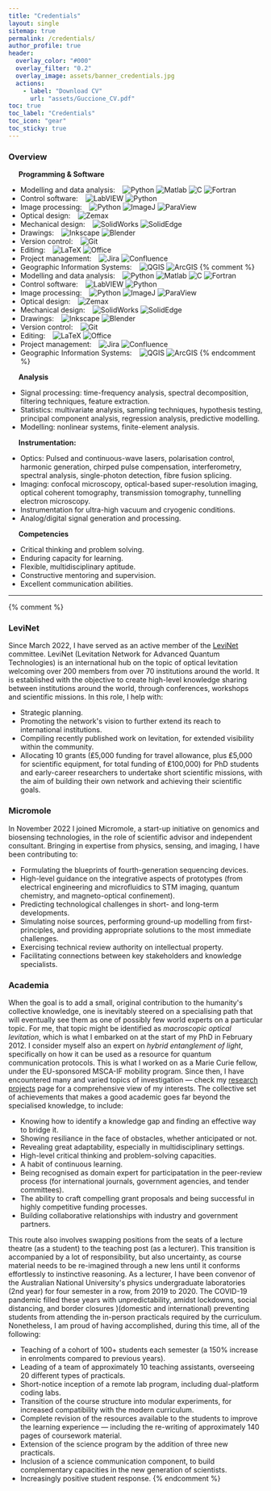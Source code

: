 ```yaml
---
title: "Credentials"
layout: single
sitemap: true
permalink: /credentials/
author_profile: true
header:
  overlay_color: "#000"
  overlay_filter: "0.2"
  overlay_image: assets/banner_credentials.jpg
  actions:
    - label: "Download CV"
      url: "assets/Guccione_CV.pdf"
toc: true
toc_label: "Credentials"
toc_icon: "gear"
toc_sticky: true
---
```


### Overview

<i class="fas fa-laptop-code" style="margin: 10px;"></i>
**Programming & Software**

* Modelling and data analysis: &ensp; 
![Python](https://img.shields.io/badge/Python-3776AB?logo=python&logoColor=fff)
![Matlab](https://img.shields.io/badge/MATLAB%C2%AE-orange)
![C](https://img.shields.io/badge/C-A8B9CC?logo=c&logoColor=000)
![Fortran](https://img.shields.io/badge/Fortran-734F96?logo=fortran&logoColor=fff)
* Control software: &ensp; 
![LabVIEW](https://img.shields.io/badge/LabVIEW-FFDB00?logo=labview&logoColor=000) 
![Python](https://img.shields.io/badge/Python-3776AB?logo=python&logoColor=fff)
* Image processing: &ensp; 
![Python](https://img.shields.io/badge/Python-3776AB?logo=python&logoColor=fff)
![ImageJ](https://img.shields.io/badge/ImageJ-04b9bf?logo=imagej&logoColor=fff)
![ParaView](https://img.shields.io/badge/ParaView-9F2121)
* Optical design: &ensp; 
![Zemax](https://img.shields.io/badge/Zemax-FFB71B?logo=ansys&logoColor=000)
* Mechanical design: &ensp; 
![SolidWorks](https://img.shields.io/badge/SolidWorks-DA291C)
![SolidEdge](https://img.shields.io/badge/SolidEdge-1b3e82)
* Drawings: &ensp; 
![Inkscape](https://img.shields.io/badge/Inkscape-000000?logo=inkscape&logoColor=fff)
![Blender](https://img.shields.io/badge/Blender-E87D0D?logo=blender&logoColor=fff)
* Version control: &ensp; 
![Git](https://img.shields.io/badge/Git-F05032?logo=git&logoColor=fff)
* Editing: &ensp; 
![LaTeX](https://img.shields.io/badge/LaTeX-008080?logo=latex&logoColor=fff)
![Office](https://img.shields.io/badge/Office-a8340d?logo=microsoft&logoColor=008080)
* Project management: &ensp;
![Jira](https://img.shields.io/badge/Jira-0052CC?logo=jira&logoColor=fff)
![Confluence](https://img.shields.io/badge/Confluence-172B4D?logo=confluence&logoColor=fff)
* Geographic Information Systems: &ensp;
![QGIS](https://img.shields.io/badge/QGIS-589632?logo=qgis&logoColor=fff)
![ArcGIS](https://img.shields.io/badge/ArcGIS-2C7AC3?logo=arcgis&logoColor=fff)
{% comment %}
* Modelling and data analysis: &ensp; 
![Python](https://img.shields.io/badge/Python-fff?logo=python&logoColor=3776AB)
![Matlab](https://img.shields.io/badge/MATLAB%C2%AE-orange?style=plastic&amp)
![C](https://img.shields.io/badge/C-fff?logo=c&logoColor=A8B9CC)
![Fortran](https://img.shields.io/badge/Fortran-fff?logo=fortran&logoColor=734F96)
* Control software: &ensp; 
![LabVIEW](https://img.shields.io/badge/LabVIEW-fff?logo=labview&logoColor=FFDB00) 
![Python](https://img.shields.io/badge/Python-fff?logo=python&logoColor=3776AB)
* Image processing: &ensp; 
![Python](https://img.shields.io/badge/Python-fff?logo=python&logoColor=3776AB)
![ImageJ](https://img.shields.io/badge/ImageJ-fff?logo=imagej&logoColor=00D8E0)
![ParaView](https://img.shields.io/badge/ParaView-blue?)
* Optical design: &ensp; 
![Zemax](https://img.shields.io/badge/Zemax-fff?logo=ansys&logoColor=FFB71B)
* Mechanical design: &ensp; 
![SolidWorks](https://img.shields.io/badge/SolidWorks-fff?)
![SolidEdge](https://img.shields.io/badge/SolidEdge-fff?)
* Drawings: &ensp; 
![Inkscape](https://img.shields.io/badge/Inkscape-999?logo=inkscape&logoColor=000000)
![Blender](https://img.shields.io/badge/Blender-999?logo=blender&logoColor=E87D0D)
* Version control: &ensp; 
![Git](https://img.shields.io/badge/Git-999?logo=git&logoColor=F05032)
* Editing: &ensp; 
![LaTeX](https://img.shields.io/badge/LaTeX-999?logo=latex&logoColor=008080)
![Office](https://img.shields.io/badge/Office-999?logo=office&logoColor=008080)
* Project management: &ensp;
![Jira](https://img.shields.io/badge/Jira-999?logo=jira&logoColor=0052CC)
![Confluence](https://img.shields.io/badge/Confluence-999?logo=confluence&logoColor=172B4D)
* Geographic Information Systems: &ensp;
![QGIS](https://img.shields.io/badge/QGIS-999?logo=qgis&logoColor=589632)
![ArcGIS](https://img.shields.io/badge/ArcGIS-999?logo=arcgis&logoColor=2C7AC3)
{% endcomment %}

<i class="fas fa-chart-line" style="margin: 10px;"></i>
**Analysis**
- Signal processing: time-frequency analysis, spectral decomposition, filtering techniques, feature extraction.
- Statistics: multivariate analysis, sampling techniques, hypothesis testing, principal component analysis, regression analysis, predictive modelling.
- Modelling: nonlinear systems, finite-element analysis.

<i class="fas fa-tools" style="margin: 10px;"></i>
**Instrumentation:**
-	Optics: Pulsed and continuous-wave lasers, polarisation control, harmonic generation, chirped pulse compensation, interferometry, spectral analysis, single-photon detection, fibre fusion splicing.
-	Imaging: confocal microscopy, optical-based super-resolution imaging, optical coherent tomography, transmission tomography, tunnelling electron microscopy.
-	Instrumentation for ultra-high vacuum and cryogenic conditions.
- Analog/digital signal generation and processing.


<i class="fas fa-briefcase" style="margin: 10px;"></i>
**Competencies**
- Critical thinking and problem solving.
- Enduring capacity for learning.
- Flexible, multidisciplinary aptitude.
- Constructive mentoring and supervision.
- Excellent communication abilities.

---

{% comment %}

### LeviNet

Since March 2022, I have served as an active member of the [LeviNet](https://www.levinet.org/) committee. LeviNet (Levitation Network for Advanced Quantum Technologies) is an international hub on the topic of optical levitation welcoming over 200 members from over 70 institutions around the world. It is established with the objective to create high-level knowledge sharing between institutions around the world, through conferences, workshops and scientific missions. In this role, I help with:
- Strategic planning.
- Promoting the network's vision to further extend its reach to international institutions.
- Compiling recently published work on levitation, for extended visibility within the community.
- Allocating 10 grants (₤5,000 funding for travel allowance, plus ₤5,000 for scientific equipment, for total funding of ₤100,000) for PhD students and early-career researchers to undertake short scientific missions, with the aim of building their own network and achieving their scientific goals. 


### Micromole

In November 2022 I joined Micromole, a start-up initiative on genomics and biosensing technologies, in the role of scientific advisor and independent consultant. Bringing in expertise from physics, sensing, and imaging, I have been contributing to:
- Formulating the blueprints of fourth-generation sequencing devices.
- High-level guidance on the integrative aspects of prototypes (from electrical engineering and microfluidics to STM imaging, quantum chemistry, and magneto-optical confinement).
- Predicting technological challenges in short- and long-term developments.
- Simulating noise sources, performing ground-up modelling from first-principles, and providing appropriate solutions to the most immediate challenges.
- Exercising technical review authority on intellectual property.
- Facilitating connections between key stakeholders and knowledge specialists.


### Academia

When the goal is to add a small, original contribution to the humanity's collective knowledge, one is inevitably steered on a specialising path that will eventually see them as one of possibly few world experts on a particular topic. For me, that topic might be identified as *macroscopic optical levitation*, which is what I embarked on at the start of my PhD in February 2012. I consider myself also an expert on *hybrid entanglement of light*, specifically on how it can be used as a resource for quantum communication protocols. This is what I worked on as a Marie Curie fellow, under the EU-sponsored MSCA-IF mobility program. Since then, I have encountered many and varied topics of investigation — check my [research projects](/research/) page for a comprehensive view of my interests. The collective set of achievements that makes a good academic goes far beyond the specialised knowledge, to include:
- Knowing how to identify a knowledge gap and finding an effective way to bridge it.
- Showing resiliance in the face of obstacles, whether anticipated or not.
- Revealing great adaptability, especially in multidisciplinary settings.
- High-level critical thinking and problem-solving capacities.
- A habit of continuous learning.
- Being recognised as domain expert for participatation in the peer-review process (for international journals, government agencies, and tender committees).
- The ability to craft compelling grant proposals and being successful in highly competitive funding processes.
- Building collaborative relationships with industry and government partners.

This route also involves swapping positions from the seats of a lecture theatre (as a student) to the teaching post (as a lecturer). This transition is accompanied by a lot of responsibility, but also uncertainty, as course material needs to be re-imagined through a new lens until it conforms effortlessly to instinctive reasoning. As a lecturer, I have been convenor of the Australian National University's physics undergraduate laboratories (2nd year) for four semester in a row, from 2019 to 2020. The COVID-19 pandemic filled these years with unpredictability, amidst lockdowns, social distancing, and border closures )(domestic and international) preventing students from attending the in-person practicals required by the curriculum. Nonetheless, I am proud of having accomplished, during this time, all of the following:
- Teaching of a cohort of 100+ students each semester (a 150% increase in enrolments compared to previous years).
- Leading of a team of approximately 10 teaching assistants, overseeing 20 different types of practicals.
- Short-notice inception of a remote lab program, including dual-platform coding labs.
- Transition of the course structure into modular experiments, for increased compatibility with the modern curriculum.
- Complete revision of the resources available to the students to improve the learning experience — including the re-writing of approximately 140 pages of coursework material.
- Extension of the science program by the addition of three new practicals.
- Inclusion of a science communication component, to build complementary capacities in the new generation of scientists.
- Increasingly positive student response.
{% endcomment %}